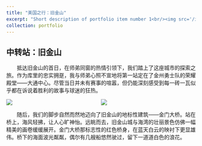 ```yaml
---
title: "美国之行：旧金山"
excerpt: "Short description of portfolio item number 1<br/><img src='/images/旧金山/大通中心/大通中心.jpg'>"
collection: portfolio
---
```

## 中转站：旧金山
<p style="text-indent: 2em;"> 抵达旧金山的首日，在师弟同窗的热情引领下，我们踏上了这座城市的探索之旅。作为库里的忠实拥趸，我与师弟心照不宣地将第一站定在了金州勇士队的荣耀殿堂——大通中心。尽管当日并未有赛事的喧嚣，但仍能深刻感受到每一砖一瓦似乎都在诉说着胜利的故事与球迷的狂热。

<div style="display: flex; justify-content: space-between; align-items: center;">  
    <img src="/image/旧金山/大通中心/大通中心.jpg" style="width: calc(50% - 10px); margin-right: 10px;">  
    <img src="/image/旧金山/大通中心/对视库里.jpg" style="width: calc(50% - 10px); margin-right: 10px;">
</div>

<p style="text-indent: 2em;">  随后，我们的脚步自然而然地迈向了旧金山的地标性建筑——金门大桥。站在桥上，海风轻拂，让人心旷神怡。远眺而去，旧金山城与海湾的壮丽景色仿佛一幅精美的画卷缓缓展开。金门大桥那标志性的红色桥身，在蓝天白云的映衬下更显雄伟。桥下的海面波光粼粼，偶尔有几艘船悠然驶过，留下一道道白色的浪花。

[//]: # (<div style="display: flex; justify-content: space-between; align-items: center;">)

[//]: # (    <img src="img src='/images/旧金山/大通中心/大通中心.jpg" style="width: calc&#40;50% - 10px&#41;; margin-right: 10px;">)

[//]: # (    <img src="/images/旧金山/大通中心/对视库里.jpg" style="width: calc&#40;50% - 10px&#41;; margin-right: 10px;">)

[//]: # (</div>)

